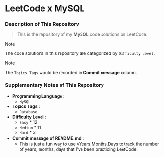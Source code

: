 # LeetCode x MySQL

### Description of This Repository
> This is the repository of my **MySQL** code solutions on LeetCode.

> [!NOTE] 
> The code solutions in this repository are categorized by `Difficulty Level`.

> [!NOTE]
> The `Topics Tags` would be recorded in **Commit message** column.

### Supplementary Notes of This Repository
- **Programming Language** :
  - `MySQL`
- **Topics Tags** :
  - `Database`
- **Difficulty Level** :
  - `Easy` * 12
  - `Medium` * 11
  - `Hard` * 3
- **Commit message of README.md**：
  -  This is just a fun way to use vYears.Months.Days to track the number of years, months, days that I've been practicing LeetCode.
